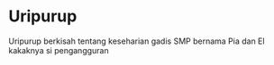 # Uripurup
Uripurup berkisah tentang keseharian gadis SMP bernama Pia dan El kakaknya si pengangguran
